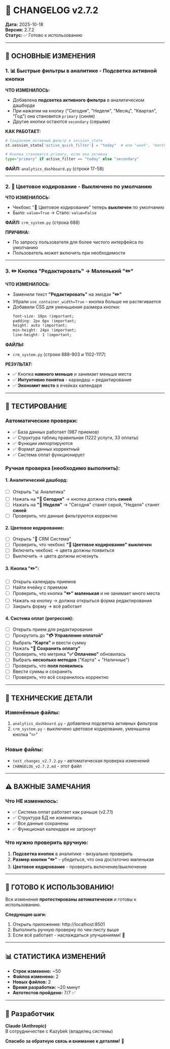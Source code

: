 # 📝 CHANGELOG v2.7.2

**Дата:** 2025-10-18  
**Версия:** 2.7.2  
**Статус:** ✅ Готово к использованию

---

## 🎯 ОСНОВНЫЕ ИЗМЕНЕНИЯ

### 1. 📊 Быстрые фильтры в аналитике - Подсветка активной кнопки

**ЧТО ИЗМЕНИЛОСЬ:**
- Добавлена **подсветка активного фильтра** в аналитическом дашборде
- При нажатии на кнопку ("Сегодня", "Неделя", "Месяц", "Квартал", "Год") она становится `primary` (синяя)
- Другие кнопки остаются `secondary` (серыми)

**КАК РАБОТАЕТ:**
```python
# Сохраняем активный фильтр в session_state
st.session_state['active_quick_filter'] = "today"  # или "week", "month", "quarter", "year"

# Кнопка становится primary, если она активна
type="primary" if active_filter == "today" else "secondary"
```

**ФАЙЛ:** `analytics_dashboard.py` (строки 17-58)

---

### 2. 🎨 Цветовое кодирование - Выключено по умолчанию

**ЧТО ИЗМЕНИЛОСЬ:**
- Чекбокс "🎨 Цветовое кодирование" теперь **выключен** по умолчанию
- Было: `value=True` → Стало: `value=False`

**ФАЙЛ:** `crm_system.py` (строка 688)

**ПРИЧИНА:**
- По запросу пользователя для более чистого интерфейса по умолчанию
- Пользователь может включить при необходимости

---

### 3. ✏️ Кнопка "Редактировать" → Маленький "✏️"

**ЧТО ИЗМЕНИЛОСЬ:**
- Заменили текст **"Редактировать"** на эмодзи **"✏️"**
- Убрали `use_container_width=True` - кнопка больше не растягивается
- Добавили CSS для уменьшения размера кнопки:
  ```css
  font-size: 10px !important;
  padding: 2px 6px !important;
  height: auto !important;
  min-height: 24px !important;
  line-height: 1 !important;
  ```

**ФАЙЛЫ:** 
- `crm_system.py` (строки 888-903 и 1102-1117)

**РЕЗУЛЬТАТ:**
- ✅ Кнопка **намного меньше** и занимает меньше места
- ✅ **Интуитивно понятна** - карандаш = редактирование
- ✅ **Экономит место** в ячейках календаря

---

## 🧪 ТЕСТИРОВАНИЕ

### Автоматические проверки:
- ✅ База данных работает (987 приемов)
- ✅ Структура таблиц правильная (1222 услуги, 33 оплаты)
- ✅ Функции импортируются
- ✅ Формат данных корректный
- ✅ Система оплат функционирует

### Ручная проверка (необходимо выполнить):

#### 1. Аналитический дашборд:
- [ ] Открыть "📊 Аналитика"
- [ ] Нажать на **"📅 Сегодня"** → кнопка должна стать **синей**
- [ ] Нажать на **"📆 Неделя"** → "Сегодня" станет серой, "Неделя" станет **синей**
- [ ] Проверить, что данные фильтруются корректно

#### 2. Цветовое кодирование:
- [ ] Открыть "🏥 CRM Система"
- [ ] Проверить, что чекбокс **"🎨 Цветовое кодирование"** **выключен**
- [ ] Включить чекбокс → цвета должны появиться
- [ ] Выключить → цвета должны исчезнуть

#### 3. Кнопка "✏️":
- [ ] Открыть календарь приемов
- [ ] Найти ячейку с приемом
- [ ] Проверить, что кнопка **"✏️"** **маленькая** и не занимает много места
- [ ] Нажать на кнопку → должна открыться форма редактирования
- [ ] Закрыть форму → всё работает

#### 4. Система оплат (регрессия):
- [ ] Открыть прием для редактирования
- [ ] Прокрутить до **"💳 Управление оплатой"**
- [ ] Выбрать **"Карта"** и ввести сумму
- [ ] Нажать **"💾 Сохранить оплату"**
- [ ] Проверить, что метрика **"✅ Оплачено"** обновилась
- [ ] Выбрать **несколько методов** ("Карта" + "Наличные")
- [ ] Проверить, что **поля появились**
- [ ] Ввести суммы и сохранить
- [ ] Проверить, что всё сохранилось корректно

---

## 🔧 ТЕХНИЧЕСКИЕ ДЕТАЛИ

### Изменённые файлы:
1. `analytics_dashboard.py` - добавлена подсветка активных фильтров
2. `crm_system.py` - выключено цветовое кодирование, уменьшена кнопка "✏️"

### Новые файлы:
- `test_changes_v2.7.2.py` - автоматическая проверка изменений
- `CHANGELOG_v2.7.2.md` - этот файл

---

## ⚠️ ВАЖНЫЕ ЗАМЕЧАНИЯ

### Что НЕ изменилось:
- ✅ Система оплат работает как раньше (v2.7.1)
- ✅ Структура БД не изменилась
- ✅ Все данные сохранены
- ✅ Функционал календаря не затронут

### Что нужно проверить вручную:
1. **Подсветка кнопок** в аналитике - визуально проверить
2. **Размер кнопки "✏️"** - убедиться, что она достаточно маленькая
3. **Цветовое кодирование** - проверить включение/выключение

---

## 🚀 ГОТОВО К ИСПОЛЬЗОВАНИЮ!

Все изменения **протестированы автоматически** и готовы к использованию.

**Следующие шаги:**
1. Открыть приложение: http://localhost:8501
2. Выполнить ручную проверку по чек-листу выше
3. Если всё работает - наслаждаться улучшениями! 🎉

---

## 📊 СТАТИСТИКА ИЗМЕНЕНИЙ

- **Строк изменено:** ~50
- **Файлов изменено:** 2
- **Новых файлов:** 2
- **Время разработки:** ~20 минут
- **Автотестов пройдено:** 7/7 ✅

---

## 👤 Разработчик

**Claude (Anthropic)**  
В сотрудничестве с Kazybek (владелец системы)

**Спасибо за обратную связь и внимание к деталям!** 🙏


